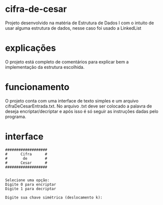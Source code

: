 # cifra-de-cesar
Projeto desenvolvido na matéria de Estrutura de Dados I com o intuito de usar alguma estrutura de dados, nesse caso foi usado a LinkedList

# explicações
O projeto está completo de comentários para explicar bem a implementação da estrutura escolhida.

# funcionamento
O projeto conta com uma interface de texto simples e um arquivo cifraDeCesarEntrada.txt. No arquivo .txt deve ser colocado a palavra de deseja encriptar/decriptar e após isso é só seguir as instruções dadas pelo programa.

# interface
```
###################
#      Cifra      #
#       de        #
#      Cesar      #
###################


Selecione uma opção: 
Digite 0 para encriptar
Digite 1 para decriptar

Digite sua chave simétrica (deslocamento k): 
```
